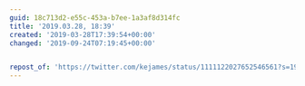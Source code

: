 ```yaml
---
guid: 18c713d2-e55c-453a-b7ee-1a3af8d314fc
title: '2019.03.28, 18:39'
created: '2019-03-28T17:39:54+00:00'
changed: '2019-09-24T07:19:45+00:00'


repost_of: 'https://twitter.com/kejames/status/1111122027652546561?s=19'
---
```


